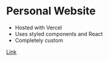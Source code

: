 # Personal Website

- Hosted with Vercel
- Uses styled components and React
- Completely custom

[Link](https://burlzad.com)
